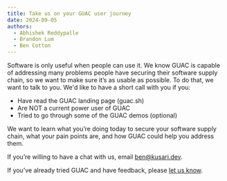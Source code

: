 ```yaml
---
title: Take us on your GUAC user journey
date: 2024-09-05
authors:
  - Abhishek Reddypalle
  - Brandon Lum
  - Ben Cotton
---
```


Software is only useful when people can use it.
We know GUAC is capable of addressing many problems people have securing their software supply chain, so we want to make sure it’s as usable as possible.
To do that, we want to talk to you.
We'd like to have a short call with you if you:

* Have read the GUAC landing page (guac.sh)
* Are NOT a current power user of GUAC
* Tried to go through some of the GUAC demos (optional)

We want to learn what you’re doing today to secure your software supply chain, what your pain points are, and how GUAC could help you address them.

If you’re willing to have a chat with us, email ben@kusari.dev.

If you’ve already tried GUAC and have feedback, please [let us know](https://guac.sh/community).
